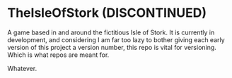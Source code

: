 # TheIsleOfStork (DISCONTINUED)
A game based in and around the fictitious Isle of Stork.
It is currently in development, and considering I am far too lazy to bother giving each
early version of this project a version number, this repo is vital for versioning.
Which is what repos are meant for.

Whatever.
